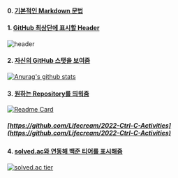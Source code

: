 #### 0. [기본적인 Markdown 문법](https://gist.github.com/ihoneymon/652be052a0727ad59601)

#### 1. [GitHub 최상단에 표시할 Header](https://github.com/kyechan99/capsule-render)

![header](https://capsule-render.vercel.app/api?type=Waving&color=a1d9ff&text=%20Welcome!&desc=Lifecream's%20Github%20Profile&fontColor=ffffff&height=250&fontSize=100&fontAlignY=40&descAlignY=58&descAlign=63&animation=fadeIn)

#### 2. [자신의 GitHub 스탯을 보여줌](https://github.com/anuraghazra/github-readme-stats)

[![Anurag's github stats](https://github-readme-stats.vercel.app/api?username=Lifecream&show_icons=true&theme=%7Btheme%7D)](https://github.com/Lifecream/github-readme-stats)

#### 3. [원하는 Repository를 띄워줌](https://github.com/anuraghazra/github-readme-stats)

[![Readme Card](https://github-readme-stats.vercel.app/api/pin/?username=Lifecream&repo=2022-Ctrl-C-Activities)](https://github.com/Lifecream/2022-Ctrl-C-Activities)

##### [https://github.com/Lifecream/2022-Ctrl-C-Activities](https://github.com/Lifecream/2022-Ctrl-C-Activities)

#### 4. [solved.ac와 연동해 백준 티어를 표시해줌](https://github.com/mazassumnida/mazassumnida)

[![solved.ac tier](http://mazassumnida.wtf/api/v2/generate_badge?boj=lifecream)](https://solved.ac/lifecream)
